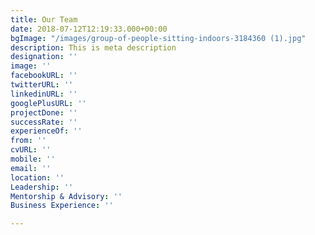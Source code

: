 ```yaml
---
title: Our Team
date: 2018-07-12T12:19:33.000+00:00
bgImage: "/images/group-of-people-sitting-indoors-3184360 (1).jpg"
description: This is meta description
designation: ''
image: ''
facebookURL: ''
twitterURL: ''
linkedinURL: ''
googlePlusURL: ''
projectDone: ''
successRate: ''
experienceOf: ''
from: ''
cvURL: ''
mobile: ''
email: ''
location: ''
Leadership: ''
Mentorship & Advisory: ''
Business Experience: ''

---
```

